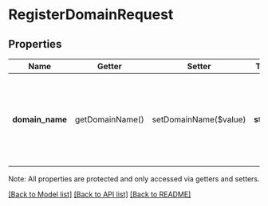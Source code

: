 # RegisterDomainRequest

## Properties
Name | Getter | Setter | Type | Description | Notes
------------ | ------------- | ------------- | ------------- | ------------- | -------------
**domain_name** | getDomainName() | setDomainName($value) | **string** | A domain name as described in RFC-1034 that will be registered with ApplePay | 

Note: All properties are protected and only accessed via getters and setters.

[[Back to Model list]](../../README.md#documentation-for-models) [[Back to API list]](../../README.md#documentation-for-api-endpoints) [[Back to README]](../../README.md)

